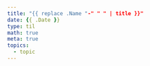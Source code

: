 ```yaml
---
title: "{{ replace .Name "-" " " | title }}"
date: {{ .Date }}
type: til
math: true
meta: true
topics:
  - topic
---
```

